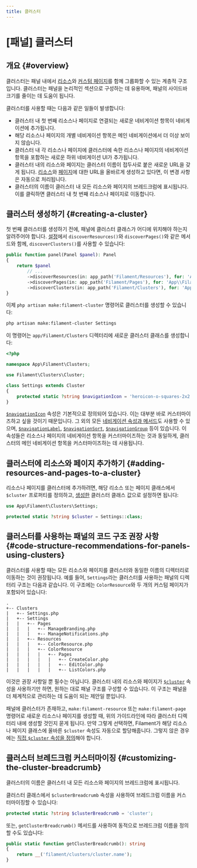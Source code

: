 ```yaml
---
title: 클러스터
---
```

# [패널] 클러스터
## 개요 {#overview}

클러스터는 패널 내에서 [리소스](resources)와 [커스텀 페이지](pages)를 함께 그룹화할 수 있는 계층적 구조입니다. 클러스터는 패널을 논리적인 섹션으로 구성하는 데 유용하며, 패널의 사이드바 크기를 줄이는 데 도움이 됩니다.

클러스터를 사용할 때는 다음과 같은 일들이 발생합니다:

- 클러스터 내 첫 번째 리소스나 페이지로 연결되는 새로운 네비게이션 항목이 네비게이션에 추가됩니다.
- 해당 리소스나 페이지의 개별 네비게이션 항목은 메인 네비게이션에서 더 이상 보이지 않습니다.
- 클러스터 내 각 리소스나 페이지에 클러스터에 속한 리소스나 페이지의 네비게이션 항목을 포함하는 새로운 하위 네비게이션 UI가 추가됩니다.
- 클러스터 내의 리소스와 페이지는 클러스터 이름이 접두사로 붙은 새로운 URL을 갖게 됩니다. [리소스](resources/getting-started#generating-urls-to-resource-pages)와 [페이지](pages#generating-urls-to-pages)에 대한 URL을 올바르게 생성하고 있다면, 이 변경 사항은 자동으로 처리됩니다.
- 클러스터의 이름이 클러스터 내 모든 리소스와 페이지의 브레드크럼에 표시됩니다. 이를 클릭하면 클러스터 내 첫 번째 리소스나 페이지로 이동합니다.

## 클러스터 생성하기 {#creating-a-cluster}

첫 번째 클러스터를 생성하기 전에, 패널에 클러스터 클래스가 어디에 위치해야 하는지 알려주어야 합니다. [설정](configuration)에서 `discoverResources()`와 `discoverPages()`와 같은 메서드와 함께, `discoverClusters()`를 사용할 수 있습니다:

```php
public function panel(Panel $panel): Panel
{
    return $panel
        // ...
        ->discoverResources(in: app_path('Filament/Resources'), for: 'App\\Filament\\Resources')
        ->discoverPages(in: app_path('Filament/Pages'), for: 'App\\Filament\\Pages')
        ->discoverClusters(in: app_path('Filament/Clusters'), for: 'App\\Filament\\Clusters');
}
```

이제 `php artisan make:filament-cluster` 명령어로 클러스터를 생성할 수 있습니다:

```bash
php artisan make:filament-cluster Settings
```

이 명령어는 `app/Filament/Clusters` 디렉터리에 새로운 클러스터 클래스를 생성합니다:

```php
<?php

namespace App\Filament\Clusters;

use Filament\Clusters\Cluster;

class Settings extends Cluster
{
    protected static ?string $navigationIcon = 'heroicon-o-squares-2x2';
}
```

[`$navigationIcon`](navigation#customizing-a-navigation-items-icon) 속성은 기본적으로 정의되어 있습니다. 이는 대부분 바로 커스터마이즈하고 싶을 것이기 때문입니다. 그 외의 모든 [네비게이션 속성과 메서드](navigation)도 사용할 수 있으며, [`$navigationLabel`](navigation#customizing-a-navigation-items-label), [`$navigationSort`](navigation#sorting-navigation-items), [`$navigationGroup`](navigation#grouping-navigation-items) 등이 있습니다. 이 속성들은 리소스나 페이지의 네비게이션 항목을 커스터마이즈하는 것과 동일하게, 클러스터의 메인 네비게이션 항목을 커스터마이즈하는 데 사용됩니다.

## 클러스터에 리소스와 페이지 추가하기 {#adding-resources-and-pages-to-a-cluster}

리소스나 페이지를 클러스터에 추가하려면, 해당 리소스 또는 페이지 클래스에서 `$cluster` 프로퍼티를 정의하고, [생성한](#creating-a-cluster) 클러스터 클래스 값으로 설정하면 됩니다:

```php
use App\Filament\Clusters\Settings;

protected static ?string $cluster = Settings::class;
```

## 클러스터를 사용하는 패널의 코드 구조 권장 사항 {#code-structure-recommendations-for-panels-using-clusters}

클러스터를 사용할 때는 모든 리소스와 페이지를 클러스터와 동일한 이름의 디렉터리로 이동하는 것이 권장됩니다. 예를 들어, `Settings`라는 클러스터를 사용하는 패널의 디렉터리 구조는 다음과 같습니다. 이 구조에는 `ColorResource`와 두 개의 커스텀 페이지가 포함되어 있습니다:

```
.
+-- Clusters
|   +-- Settings.php
|   +-- Settings
|   |   +-- Pages
|   |   |   +-- ManageBranding.php
|   |   |   +-- ManageNotifications.php
|   |   +-- Resources
|   |   |   +-- ColorResource.php
|   |   |   +-- ColorResource
|   |   |   |   +-- Pages
|   |   |   |   |   +-- CreateColor.php
|   |   |   |   |   +-- EditColor.php
|   |   |   |   |   +-- ListColors.php
```

이것은 권장 사항일 뿐 필수는 아닙니다. 클러스터 내의 리소스와 페이지가 [`$cluster`](#adding-resources-and-pages-to-a-cluster) 속성을 사용하기만 하면, 원하는 대로 패널 구조를 구성할 수 있습니다. 이 구조는 패널을 더 체계적으로 관리하는 데 도움이 되는 제안일 뿐입니다.

패널에 클러스터가 존재하고, `make:filament-resource` 또는 `make:filament-page` 명령어로 새로운 리소스나 페이지를 생성할 때, 위의 가이드라인에 따라 클러스터 디렉터리 내에 생성할 것인지 묻게 됩니다. 만약 그렇게 선택하면, Filament가 해당 리소스나 페이지 클래스에 올바른 `$cluster` 속성도 자동으로 할당해줍니다. 그렇지 않은 경우에는 [직접 `$cluster` 속성을 정의](#adding-resources-and-pages-to-a-cluster)해야 합니다.

## 클러스터 브레드크럼 커스터마이징 {#customizing-the-cluster-breadcrumb}

클러스터의 이름은 클러스터 내 모든 리소스와 페이지의 브레드크럼에 표시됩니다.

클러스터 클래스에서 `$clusterBreadcrumb` 속성을 사용하여 브레드크럼 이름을 커스터마이징할 수 있습니다:

```php
protected static ?string $clusterBreadcrumb = 'cluster';
```

또는, `getClusterBreadcrumb()` 메서드를 사용하여 동적으로 브레드크럼 이름을 정의할 수도 있습니다:

```php
public static function getClusterBreadcrumb(): string
{
    return __('filament/clusters/cluster.name');
}
```
